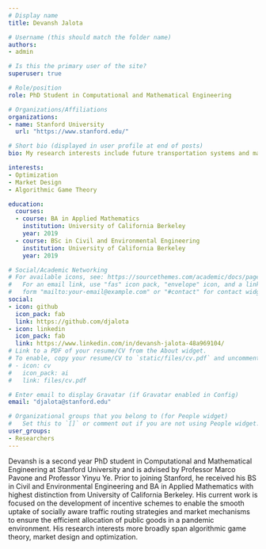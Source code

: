 ```yaml
---
# Display name
title: Devansh Jalota

# Username (this should match the folder name)
authors:
- admin

# Is this the primary user of the site?
superuser: true

# Role/position
role: PhD Student in Computational and Mathematical Engineering

# Organizations/Affiliations
organizations:
- name: Stanford University
  url: "https://www.stanford.edu/"

# Short bio (displayed in user profile at end of posts)
bio: My research interests include future transportation systems and market design.

interests:
- Optimization
- Market Design
- Algorithmic Game Theory

education:
  courses:
  - course: BA in Applied Mathematics
    institution: University of California Berkeley
    year: 2019
  - course: BSc in Civil and Environmental Engineering
    institution: University of California Berkeley
    year: 2019

# Social/Academic Networking
# For available icons, see: https://sourcethemes.com/academic/docs/page-builder/#icons
#   For an email link, use "fas" icon pack, "envelope" icon, and a link in the
#   form "mailto:your-email@example.com" or "#contact" for contact widget.
social:
- icon: github
  icon_pack: fab
  link: https://github.com/djalota
- icon: linkedin
  icon_pack: fab
  link: https://www.linkedin.com/in/devansh-jalota-48a969104/
# Link to a PDF of your resume/CV from the About widget.
# To enable, copy your resume/CV to `static/files/cv.pdf` and uncomment the lines below.
# - icon: cv
#   icon_pack: ai
#   link: files/cv.pdf

# Enter email to display Gravatar (if Gravatar enabled in Config)
email: "djalota@stanford.edu"

# Organizational groups that you belong to (for People widget)
#   Set this to `[]` or comment out if you are not using People widget.
user_groups:
- Researchers
---
```


Devansh is a second year PhD student in Computational and Mathematical Engineering at Stanford University and is advised by Professor Marco Pavone and Professor Yinyu Ye. Prior to joining Stanford, he received his BS in Civil and Environmental Engineering and BA in Applied Mathematics with highest distinction from University of California Berkeley. His current work is focused on the development of incentive schemes to enable the smooth uptake of socially aware traffic routing strategies and market mechanisms to ensure the efficient allocation of public goods in a pandemic environment. His research interests more broadly span algorithmic game theory, market design and optimization.
